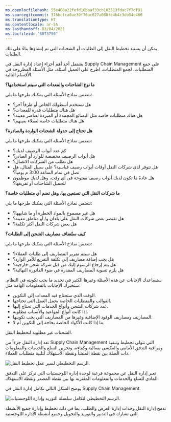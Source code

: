 ```yaml
---
ms.openlocfilehash: 55e408a22fefd16baaf33cb103513fdac7f7df91
ms.sourcegitcommit: 376bcfca0ae39f70ac627a080fe4b4c3db34e466
ms.translationtype: HT
ms.contentlocale: ar-SA
ms.lasthandoff: 03/04/2021
ms.locfileid: "6073750"
---
```

يمكن أن يستند تخطيط النقل إلى الطلبات أو الشحنات التي تم إنشاؤها بناءً على تلك الطلبات.

يشتمل أحد أهم أجزاء إعداد إدارة النقل في Supply Chain Management على جمع المتطلبات. لجمع المتطلبات، اطرح على العميل أسئلة، مثل الأسئلة المطروحة في الأقسام التالية.

**ما نوع الشاحنات والمعدات التي سيتم استخدامها؟** 

تتضمن نماذج الأسئلة التي يمكنك طرحها ما يلي:
-   هل تستخدم أسطولك الخاص أو طرفاً آخر؟
-   هل هناك متطلبات قدرة للمعدات؟
-   هل هناك متطلبات خاصة مثل البضائع المجمدة أو المبردة لعناصر معينة؟
-   هل هناك متطلبات خاصة لعملاء بعينهم؟


**هل تحتاج إلى جدولة الشحنات الواردة والصادرة؟** 

تتضمن نماذج الأسئلة التي يمكنك طرحها ما يلي:
-   كم عدد أبواب الرصيف لديك؟
-   هل أبواب الرصيف مخصصة للوارد أو الصادر؟
-   هل تطلب من الشركات الاتصال؟
-   هل تتوفر لدى شركات النقل أوقات أبواب رصيف قياسية؟ على سبيل المثال، هل تصل في تمام الساعة 3:00 م يومياً؟
-   هل عادةً ما تكون لديك أبواب رصيف مفتوحة في أي وقت، وهل لديك موظفون لتحميل الشاحنات أو تفريغها؟


**ما شركات النقل التي تستعين بها، وهل تضم أي متطلبات خاصة؟**

تتضمن نماذج الأسئلة التي يمكنك طرحها ما يلي:
-   هل غير مسموح بالمواد الخطرة أو ما شابهها؟
-   هل تقتصر بعض شركات النقل على بلدان و/ أو مناطق معينة؟
-   هل بعض شركات النقل أكثر تكلفة؟


**كيف ستُضاف مصاريف الشحن إلى الطلبات؟** 

تتضمن نماذج الأسئلة التي يمكنك طرحها ما يلي:
-   هل سيتم تمرير المصاريف إلى طلبات العملاء؟
-   هل يجب إضافة مصاريف إلى تكلفة التفريغ للأمر الوارد؟
-   هل يتم إرجاع الرسوم إليك من قبل شركة شحن خارجية؟
-   هل يلزم تسوية المصاريف المقدرة في ضوء الفاتورة النهائية؟

ستساعدك الإجابات عن هذه الأسئلة وغيرها الكثير في تحديد ما يجب تكوينه في النظام. ستخبرك الإجابات بالمعلومات الهامة مثل:

-   الوقت الذي ستحتاج فيه المعدات إلى التكوين.
-   القوالب والمتطلبات الخاصة بحمل العمل التي تحتاجها.
-   عدد شركات الشحن وأنواع الخدمات التي تحتاج إليها.
-   إذا كانت أنواع المواعيد والأسباب مطلوبة.
-   المصاريف ومصاريف الوقود الإضافية وغيرها من المصاريف التي يجب تكوينها.
-   ما إذا كانت الأكواد الخاصة بحاجة إلى التكوين أم لا.

الشحنات غير مطلوبة لتخطيط النقل.

تعد إدارة النقل جزءاً من Supply Chain Management التي تتولى تخطيط وتنفيذ ومراقبة التدفق الأمامي والعكسي بفعالية وكفاءة، وتخزين السلع والخدمات والمعلومات ذات الصلة بين نقطة المنشأ ونقطة الاستهلاك لتلبية متطلبات العملاء.

![الرسم التخطيطي لسير عمل تخطيط النقل.](../media/transportation-plan.png)

تعبر إدارة النقل عن مجموعة فرعية لوحدة إدارة اللوجستيات التي تركز على التدفق المادي للسلع والخدمات والمعلومات المقترنة بها بين نقطة المصدر ونقطة الاستهلاك.

يوضح الشكل التالي تكامل إدارة النقل في Supply Chain Management.

![الرسم التخطيطي لتكامل سلسلة التوريد وإدارة اللوجستيات.](../media/scm-logistics.png)

تدمج إدارة النقل وحدات إدارة العرض والطلب، بما في ذلك تخطيط وإدارة جميع الأنشطة التي تشارك في التدبير والتوريد والتحويل وجميع أنشطة الإدارة اللوجستية.
